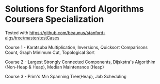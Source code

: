 # Solutions for Stanford Algorithms Coursera Specialization
Tested with https://github.com/beaunus/stanford-algs/tree/master/testCases 

Course 1 - Karatsuba Multiplication, Inversions, Quicksort Comparisons Count, Graph Minimum Cut, Topological Sort


Course 2 - Largest Strongly Connected Components, Dijskstra's Algorithim (Non-Heap & Heap), Median Maintenance (Heap)

Course 3 - Prim's Min Spanning Tree(Heap), Job Scheduling
